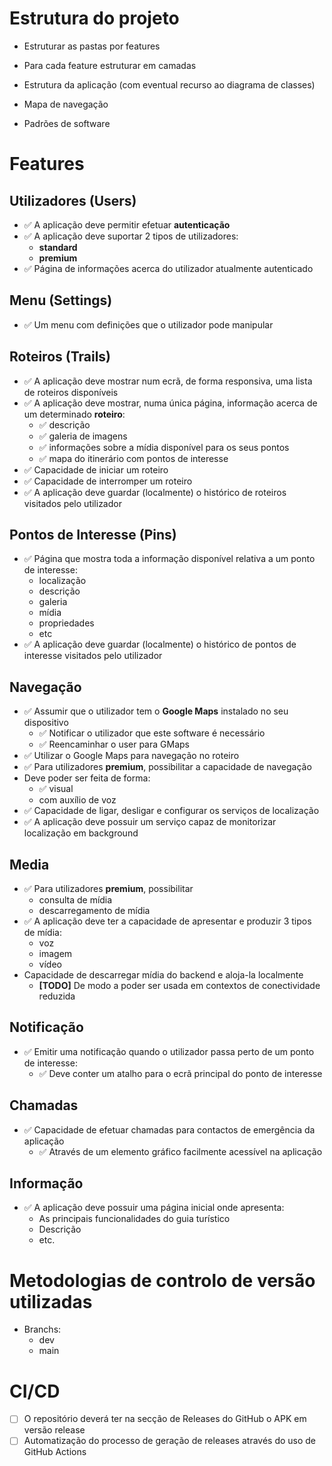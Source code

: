 
# Estrutura do projeto

* Estruturar as pastas por features
* Para cada feature estruturar em camadas


* Estrutura da aplicação (com eventual recurso ao diagrama de classes)
* Mapa de navegação
* Padrões de software

# Features

## Utilizadores (Users) 

- ✅ A aplicação deve permitir efetuar **autenticação**
- ✅ A aplicação deve suportar 2 tipos de utilizadores:
  * **standard**
  * **premium**
- ✅ Página de informações acerca do utilizador atualmente autenticado

## Menu (Settings)

- ✅ Um menu com definições que o utilizador pode manipular

## Roteiros (Trails)

- ✅ A aplicação deve mostrar num ecrã, de forma responsiva, uma lista de roteiros disponíveis
- ✅ A aplicação deve mostrar, numa única página, informação acerca de um determinado **roteiro**:
  * ✅ descrição
  * ✅ galeria de imagens
  * ✅ informações sobre a mídia disponível para os seus pontos
  * ✅ mapa do itinerário com pontos de interesse
- ✅ Capacidade de iniciar um roteiro
- ✅ Capacidade de interromper um roteiro
- ✅ A aplicação deve guardar (localmente) o histórico de roteiros visitados pelo utilizador

## Pontos de Interesse (Pins)

- ✅ Página que mostra toda a informação disponível relativa a um ponto de interesse:
  * localização
  * descrição
  * galeria
  * mídia
  * propriedades
  * etc
- ✅ A aplicação deve guardar (localmente) o histórico de pontos de interesse visitados pelo utilizador

## Navegação 

- ✅ Assumir que o utilizador tem o **Google Maps** instalado no seu dispositivo 
  * ✅ Notificar o utilizador que este software é necessário
  * ✅ Reencaminhar o user para GMaps
- ✅ Utilizar o Google Maps para navegação no roteiro
- ✅ Para utilizadores **premium**, possibilitar a capacidade de navegação
- Deve poder ser feita de forma:
  - ✅ visual
  - com auxílio de voz
- ✅ Capacidade de ligar, desligar e configurar os serviços de localização
- ✅ A aplicação deve possuir um serviço capaz de monitorizar localização em background

## Media

- ✅ Para utilizadores **premium**, possibilitar
  -  consulta de mídia
  -  descarregamento de mídia
- ✅ A aplicação deve ter a capacidade de apresentar e produzir 3 tipos de mídia:
  * voz
  * imagem
  * vídeo
- Capacidade de descarregar mídia do backend e aloja-la localmente
  * **[TODO]** De modo a poder ser usada em contextos de conectividade reduzida

## Notificação

- ✅ Emitir uma notificação quando o utilizador passa perto de um ponto de interesse:
  * ✅ Deve conter um atalho para o ecrã principal do ponto de interesse

## Chamadas

- ✅ Capacidade de efetuar chamadas para contactos de emergência da aplicação 
  * ✅ Através de um elemento gráfico facilmente acessível na aplicação
 
## Informação

- ✅ A aplicação deve possuir uma página inicial onde apresenta:
  * As principais funcionalidades do guia turístico
  * Descrição
  * etc.

# Metodologias de controlo de versão utilizadas

* Branchs:
  * dev
  * main

# CI/CD

- [ ] O repositório deverá ter na secção de Releases do GitHub o APK em versão release
- [ ] Automatização do processo de geração de releases através do uso de GitHub Actions
